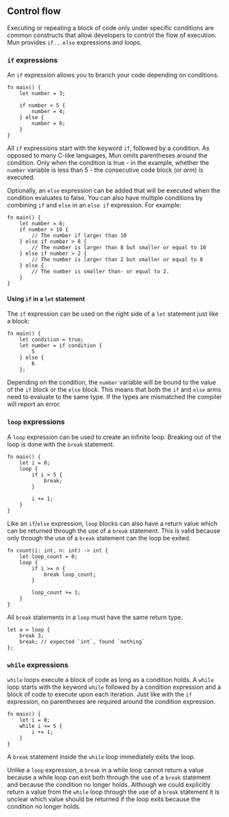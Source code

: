 ## Control flow

Executing or repeating a block of code only under specific conditions are common
constructs that allow developers to control the flow of execution. Mun provides
 `if...else` expressions and loops.

### `if` expressions

An `if` expression allows you to branch your code depending on conditions.

```mun
fn main() {
    let number = 3;

    if number < 5 {
        number = 4;
    } else {
        number = 6;
    }
}
```

All `if` expressions start with the keyword `if`, followed by a condition. As
opposed to many C-like languages, Mun omits parentheses around the condition.
Only when the condition is true - in the example, whether the `number` variable
is less than 5 - the consecutive code block (or *arm*) is executed.

Optionally, an `else` expression can be added that will be executed when the
condition evaluates to false. You can also have multiple conditions by combining
`if` and `else` in an `else if` expression. For example:

```mun
fn main() {
    let number = 6;
    if number > 10 {
        // The number if larger than 10
    } else if number > 8 {
        // The number is larger than 8 but smaller or equal to 10
    } else if number > 2 {
        // The number is larger than 2 but smaller or equal to 8
    } else {
        // The number is smaller than- or equal to 2.
    }
}
```


#### Using `if` in a `let` statement

The `if` expression can be used on the right side of a `let` statement
just like a block:

```mun
fn main() {
    let condition = true;
    let number = if condition {
        5
    } else {
        6
    };
```

Depending on the condition, the `number` variable will be bound to the value of
the `if` block or the `else` block. This means that both the `if` and `else`
arms need to evaluate to the same type. If the types are mismatched the compiler
will report an error.


### `loop` expressions

A `loop` expression can be used to create an infinite loop. Breaking out of the
loop is done with the `break` statement.

```mun
fn main() {
    let i = 0;
    loop {
        if i > 5 {
            break;
        }

        i += 1;
    }
}
```

Like an `if`/`else` expression, `loop` blocks can also have a return value which
can be returned through the use of a `break` statement. This is valid because
only through the use of a `break` statement can the loop be exited.

```mun
fn count(i: int, n: int) -> int {
    let loop_count = 0;
    loop {
        if i >= n {
            break loop_count;
        }

        loop_count += 1;
    }
}
```

All `break` statements in a `loop` must have the same return type.

```mun
let a = loop {
    break 3;
    break; // expected `int`, found `nothing`
};
```


### `while` expressions

`while` loops execute a block of code as long as a condition holds. A `while`
loop starts with the keyword `while` followed by a condition expression and a
block of code to execute upon each iteration. Just like with the `if`
expression, no parentheses are required around the condition expression.

```mun
fn main() {
    let i = 0;
    while i <= 5 {
        i += 1;
    }
}
```

A `break` statement inside the `while` loop immediately exits the loop.

Unlike a `loop` expression, a `break` in a while loop cannot return a value
because a while loop can exit both through the use of a `break` statement and
because the condition no longer holds. Although we could explicitly return a
value from the `while` loop through the use of a `break` statement it is unclear
which value should be returned if the loop exits because the condition no longer
holds.
